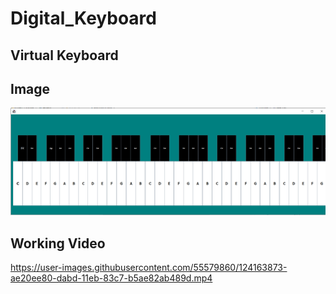 # Digital_Keyboard

## Virtual Keyboard

<H2> Image </H2>

![Img](https://github.com/SANJAY-NT/Digital_Keyboard/blob/main/Screenshot%20(940).png?raw=true)

<H2> Working Video </H2>

https://user-images.githubusercontent.com/55579860/124163873-ae20ee80-dabd-11eb-83c7-b5ae82ab489d.mp4
